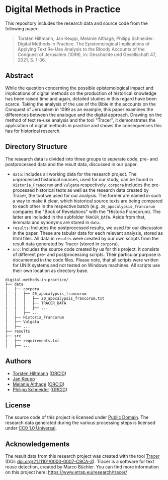 # Digital Methods in Practice

This repository includes the research data and source code from the following paper:
> Torsten Hiltmann, Jan Keupp, Melanie Althage, Philipp Schneider: Digital Methods in Practice. The Epistemological Implications of Applying Text Re-Use Analysis to the Bloody Accounts of the Conquest of Jerusalem (1099), in: Geschichte und Gesellschaft 47, 2021, S. 1-36.

## Abstract
While the question concerning the possible epistemological impact and implications of digital methods on the production of historical knowledge has been raised time and again, detailed studies in this regard have been scarce. Taking the analysis of the use of the Bible in the accounts on the Conquest of Jerusalem in 1099 as an example, this paper examines the differences between the analogue and the digital approach. Drawing on the method of text re-use analysis and the tool "Tracer", it demonstrates the application of digital methods in practice and shows the consequences this has for historical research. 

## Directory Structure

The research data is divided into three groups to seperate code, pre- and postprocessed data and the result data, discussed in our paper.
* `data`: Includes all working data for the research project. The unprocessed historical sources, used for our study, can be found in `Historia_Francorum` and `Vulgata` respectively. `corpora` includes the pre-processed historical texts as well as the research data created by Tracer, the tool we used for our analysis. The former are named in such a way to make it clear, which historical source texts are being compared to each other in the respective batch (e.g. `20_apocalypsis_francorum` compares the "Book of Revelations" with the "Historia Francorum). The latter are included in the subfolder `TRACER_DATA`. Aside from that, lemmata and synonyms are stored in `data`.
* `results`: Includes the postprocessed results, we used for our discussion in the paper. These are tabular data for each relevant analysis, stored as html files. All data in `results` were created by our own scripts from the result data generated by Tracer (stored in `corpora`).
* `src`: Includes the source code created by us for this project. It consists of different pre- and postprocessing scripts. Their particular purpose is documented in the code files. Please note, that all scripts were written for UNIX systems and not tested on Windows machines. All scripts use their own location as directory base.

```bash
digital-methods-in-practice/
├── data
│   ├── corpora
│   │   ├── 20_apocalypsis_francorum
│   │   │   ├── 20_apocalypsis_francorum.txt
│   │   │   ├── TRACER_DATA
│   │   │   ├── ...
│   │   ├── ...
│   ├── Historia_Francorum
│   ├── Vulgata
│   ├── ...
├── results
├── src
│   ├── requirements.txt
│   ├── ...
```

## Authors
* [Torsten Hiltmann](https://www.geschichte.hu-berlin.de/de/bereiche-und-lehrstuehle/digital-history/personen/torsten-hiltmann) ([ORCID](https://orcid.org/0000-0002-6757-6210))
* [Jan Keupp](https://www.uni-muenster.de/Geschichte/histsem/MA-G/L3/organisation/JanKeupp.html)
* [Melanie Althage](https://www.geschichte.hu-berlin.de/de/bereiche-und-lehrstuehle/digital-history/personen/althage) ([ORCID](https://orcid.org/0000-0001-5233-1061))
* [Philipp Schneider](https://www.geschichte.hu-berlin.de/de/bereiche-und-lehrstuehle/digital-history/personen/philipp-schneider-m-a) ([ORCID](https://orcid.org/0000-0002-6743-8600))

## License

The source code of this project is licensed under [Public Domain](https://unlicense.org/). The research data generated during the various processing steps is licensed under [CC0 1.0 Universal](https://creativecommons.org/publicdomain/zero/1.0/).

## Acknowledgements

The result data from this research project was created with the tool [Tracer](https://vcs.etrap.eu/tracer-framework/tracer) (DOI: [doi.org/21.11101/0000-0007-C9CA-3](https://doi.org/21.11101/0000-0007-C9CA-3)). Tracer is a software for text reuse detection, created by Marco Büchler. You can find more information on this project here: https://www.etrap.eu/research/tracer/